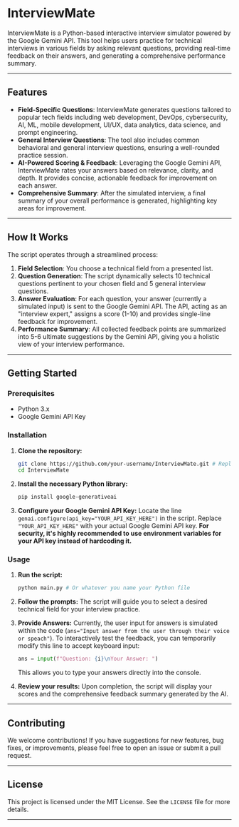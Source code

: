# InterviewMate

InterviewMate is a Python-based interactive interview simulator powered by the Google Gemini API. This tool helps users practice for technical interviews in various fields by asking relevant questions, providing real-time feedback on their answers, and generating a comprehensive performance summary.

---

## Features

* **Field-Specific Questions**: InterviewMate generates questions tailored to popular tech fields including web development, DevOps, cybersecurity, AI, ML, mobile development, UI/UX, data analytics, data science, and prompt engineering.
* **General Interview Questions**: The tool also includes common behavioral and general interview questions, ensuring a well-rounded practice session.
* **AI-Powered Scoring & Feedback**: Leveraging the Google Gemini API, InterviewMate rates your answers based on relevance, clarity, and depth. It provides concise, actionable feedback for improvement on each answer.
* **Comprehensive Summary**: After the simulated interview, a final summary of your overall performance is generated, highlighting key areas for improvement.

---

## How It Works

The script operates through a streamlined process:

1.  **Field Selection**: You choose a technical field from a presented list.
2.  **Question Generation**: The script dynamically selects 10 technical questions pertinent to your chosen field and 5 general interview questions.
3.  **Answer Evaluation**: For each question, your answer (currently a simulated input) is sent to the Google Gemini API. The API, acting as an "interview expert," assigns a score (1-10) and provides single-line feedback for improvement.
4.  **Performance Summary**: All collected feedback points are summarized into 5-6 ultimate suggestions by the Gemini API, giving you a holistic view of your interview performance.

---

## Getting Started

### Prerequisites

* Python 3.x
* Google Gemini API Key

### Installation

1.  **Clone the repository:**
    ```bash
    git clone https://github.com/your-username/InterviewMate.git # Replace with your repo URL
    cd InterviewMate
    ```

2.  **Install the necessary Python library:**
    ```bash
    pip install google-generativeai
    ```

3.  **Configure your Google Gemini API Key:**
    Locate the line `genai.configure(api_key="YOUR_API_KEY_HERE")` in the script. Replace `"YOUR_API_KEY_HERE"` with your actual Google Gemini API key. **For security, it's highly recommended to use environment variables for your API key instead of hardcoding it.**

### Usage

1.  **Run the script:**
    ```bash
    python main.py # Or whatever you name your Python file
    ```

2.  **Follow the prompts:**
    The script will guide you to select a desired technical field for your interview practice.

3.  **Provide Answers:**
    Currently, the user input for answers is simulated within the code (`ans="Input answer from the user through their voice or speach"`). To interactively test the feedback, you can temporarily modify this line to accept keyboard input:
    ```python
    ans = input(f"Question: {i}\nYour Answer: ")
    ```
    This allows you to type your answers directly into the console.

4.  **Review your results:**
    Upon completion, the script will display your scores and the comprehensive feedback summary generated by the AI.

---

## Contributing

We welcome contributions! If you have suggestions for new features, bug fixes, or improvements, please feel free to open an issue or submit a pull request.

---

## License

This project is licensed under the MIT License. See the `LICENSE` file for more details.

---
